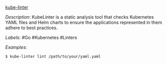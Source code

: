 [kube-linter](https://github.com/stackrox/kube-linter)

*Description*: KubeLinter is a static analysis tool that checks Kubernetes YAML files and Helm charts to ensure the applications represented in them adhere to best practices.

*Labels*: #Go #Kubernetes #Linters

*Examples*:

```bash
$ kube-linter lint /path/to/your/yaml.yaml
```
